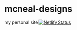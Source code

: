 # mcneal-designs
my personal site 
[![Netlify Status](https://api.netlify.com/api/v1/badges/77228a40-ea08-4c9b-84df-1f59bf501cf6/deploy-status)](https://app.netlify.com/sites/mcnealdesignscom/deploys)